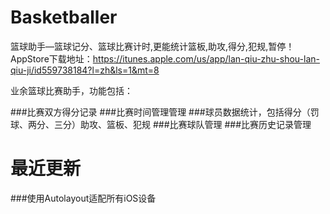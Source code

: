 Basketballer
============

篮球助手—篮球记分、篮球比赛计时,更能统计篮板,助攻,得分,犯规,暂停！
AppStore下载地址：https://itunes.apple.com/us/app/lan-qiu-zhu-shou-lan-qiu-ji/id559738184?l=zh&ls=1&mt=8

业余篮球比赛助手，功能包括：

###比赛双方得分记录
###比赛时间管理管理
###球员数据统计，包括得分（罚球、两分、三分）助攻、篮板、犯规
###比赛球队管理
###比赛历史记录管理

最近更新
============

###使用Autolayout适配所有iOS设备
